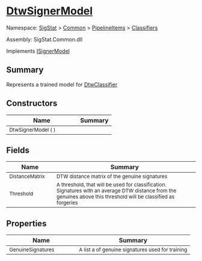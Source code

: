 # [DtwSignerModel](./DtwSignerModel.md)

Namespace: [SigStat]() > [Common](./../../README.md) > [PipelineItems]() > [Classifiers](./README.md)

Assembly: SigStat.Common.dll

Implements [ISignerModel](./../../Pipeline/ISignerModel.md)

## Summary
Represents a trained model for [DtwClassifier](https://github.com/hargitomi97/sigstat/blob/master/docs/md/SigStat/Common/PipelineItems/Classifiers/DtwClassifier.md)

## Constructors

| Name | Summary | 
| --- | --- | 
| <sub>DtwSignerModel (  )</sub><img width=50>| <sub></sub>| <br>


## Fields

| Name | Summary | 
| --- | --- | 
| <sub>DistanceMatrix</sub><img width=50>| <sub>DTW distance matrix of the genuine signatures</sub>| <br>
| <sub>Threshold</sub><img width=50>| <sub>A threshold, that will be used for classification. Signatures with  an average DTW distance from the genuines above this threshold will  be classified as forgeries</sub>| <br>


## Properties

| Name | Summary | 
| --- | --- | 
| <sub>GenuineSignatures</sub><img width=50>| <sub>A list a of genuine signatures used for training</sub>| <br>


